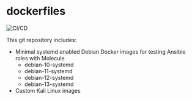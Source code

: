 # dockerfiles

![CI/CD](https://github.com/sv0/dockerfiles/actions/workflows/docker-image.yml/badge.svg)

This git repository includes:

- Minimal systemd enabled Debian Docker images for testing Ansible roles with Molecule
   - debian-10-systemd
   - debian-11-systemd
   - debian-12-systemd
   - debian-13-systemd
- Custom Kali Linux images
